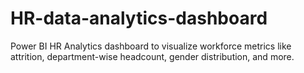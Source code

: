 # HR-data-analytics-dashboard
 Power BI HR Analytics dashboard to visualize workforce metrics like attrition, department-wise headcount, gender distribution, and more.
